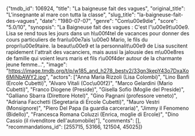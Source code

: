 {"tmdb_id": 106924, "title": "La baigneuse fait des vagues", "original_title": "L'insegnante al mare con tutta la classe", "slug_title": "la-baigneuse-fait-des-vagues", "date": "1980-07-07", "genre": "Com\u00e9die", "score": "5.0/10", "synopsis": "La Baigneuse fait des vagues : C'est l'\u00e9t\u00e9. Lisa se rend tous les jours dans un h\u00f4tel de vacances pour donner des cours particuliers de fran\u00e7ais \u00e0 Mario, le fils du propri\u00e9taire. la beaut\u00e9 et la personnalit\u00e9 de Lisa suscitent rapidement l'attrait des vacanciers, mais aussi la jalousie des m\u00e8res de famille qui voient leurs maris et fils r\u00f4der autour de la charmante jeune femme...", "image": "https://image.tmdb.org/t/p/w185_and_h278_bestv2/33gn3kepY43o7DxaXo6MiNbAWY2.jpg", "actors": ["Anna Maria Rizzoli (Lisa Colombi)", "Lino Banfi (Ercole Cubetti)", "Alvaro Vitali (Coc\u00f2)", "Marco Gelardini (Mario Cubetti)", "Franco Diogene (Preside)", "Gisella Sofio (Moglie del Preside)", "Galliano Sbarra (Direttore Hotel)", "Gino Pagnani (professore veneto)", "Adriana Facchetti (Segretaria di Ercole Cubetti)", "Mauro Vestri (Monsignore)", "Piero Del Papa (la guardia carceraria)", "Jimmy il Fenomeno (Bidello)", "Francesca Romana Coluzzi (Enrica, moglie di Ercole)", "Dino Cassio (il rivenditore dell'automobile)"], "comments": [], "recommandations_id": [255715, 53166, 121504, 45025]}
